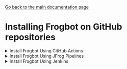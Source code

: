 [Go back to the main documentation page](https://github.com/jfrog/frogbot)

# Installing Frogbot on GitHub repositories

   <details>
      <summary>Install Frogbot Using GitHub Actions</summary>

   - Make sure you have the connection details of your JFrog environment.

   - Go to your **Frogbot Management Repository** settings page and save the JFrog connection details as repository secrets with the following names - **JF_URL**, **JF_USER**, and **JF_PASSWORD**

   > **_NOTE:_** You can also use **JF_XRAY_URL** and **JF_ARTIFACTORY_URL** instead of **JF_URL**, and **JF_ACCESS_TOKEN**
   > instead of **JF_USER** and **JF_PASSWORD**

   ![](../images/github-repository-secrets.png)

   - Check the Allow GitHub Actions to create and approve pull requests check box.

   ![](../images/github-pr-permissions.png)

   - Create a new [GitHub environment](https://docs.github.com/en/actions/deployment/targeting-different-environments/using-environments-for-deployment#creating-an-environment)
   called **frogbot** and add people or public teams as reviewers. The chosen reviewers can trigger Frogbot scans on pull requests.

   ![](../images/github-environment.png)

   - Use our [GitHub Actions templates](templates/github-actions/README.md#frogbot-gitHub-actions-templates) to add Frogbot workflows to your project.

   - Push the workflow files to the **.github/workflows** directory in the root of your **Frogbot Management Repository**.
   </details>

   <details>
      <summary>Install Frogbot Using JFrog Pipelines</summary>

   | Important: Using Frogbot with JFrog Pipelines isn't recommended for open source projects. Read more about it in the [Security note for pull requests scanning](../README.md#-security-note-for-pull-requests-scanning) section. |
   | -------------------------------------------------------------------------------------------------------------------------------------------------------------------------------------------------------------------- |

   - Make sure you have the connection details of your JFrog environment.

   - Save the JFrog connection details as a [JFrog Platform Access Token Integration](https://www.jfrog.com/confluence/display/JFROG/JFrog+Platform+Access+Token+Integration)
   named **jfrogPlatform**.

   - Save your GitHub access token in a [GitHub Integration](https://www.jfrog.com/confluence/display/JFROG/GitHub+Enterprise+Integration) named
   **gitIntegration**.

   - Create a **pipelines.yml** file using one of the available [templates](templates/jfrog-pipelines) and push the file to your Frogbot Management Git repository under a directory named `.jfrog-pipelines`.

   - In the **pipelines.yml**, make sure to set values for all the mandatory variables.

   - In the **pipelines.yml**, if you're using a Windows agent, modify the code inside the onExecute sections as described in the template comments.

   **Important**
    - Make sure all the build tools used to build the project are installed on the build agent.

   </details>

   <details>
     <summary>Install Frogbot Using Jenkins</summary>

   | Important: Using Frogbot with JFrog Pipelines isn't recommended for open source projects. Read more about it in the [Security note for pull requests scanning](../README.md#-security-note-for-pull-requests-scanning) section. |
   | -------------------------------------------------------------------------------------------------------------------------------------------------------------------------------------------------------------------- |

   - Make sure you have the connection details of your JFrog environment.

   - Save the JFrog connection details as Credentials in Jenkins with the following Credential IDs: **JF_URL**,
   **JF_USER** and **JF_PASSWORD** (You can also use **JF_XRAY_URL** and **JF_ARTIFACTORY_URL** instead of **JF_URL**
   and **JF_ACCESS_TOKEN** instead of **JF_USER** and **JF_PASSWORD**).

   - Save your GitHub access token as a Credential in Jenkins with the `FROGBOT_GIT_TOKEN` Credential ID.

- Create a Jenkinsfile with the below template content under the root of your **Frogbot Management Repository**.
   <details>
          <summary>Template</summary>
        
  ```groovy
  // Run the job once an hour 
  CRON_SETTINGS = '''* */1 * * *'''
  pipeline {
      agent any
      triggers {
          cron(CRON_SETTINGS)
      }
      environment {   
          // [Mandatory]
          // JFrog platform URL (This functionality requires version 3.29.0 or above of Xray)
          JF_URL = credentials("JF_URL")
  
          // [Mandatory if JF_USER and JF_PASSWORD are not provided]
          // JFrog access token with 'read' permissions for Xray
          JF_ACCESS_TOKEN= credentials("JF_ACCESS_TOKEN")
  
          // [Mandatory if JF_ACCESS_TOKEN is not provided]
          // JFrog user and password with 'read' permissions for Xray
          // JF_USER = credentials("JF_USER")
          // JF_PASSWORD = credentials("JF_PASSWORD")
  
          // [Mandatory]
          // GitHub enterprise server access token with the following permissions:
          // Read and Write access to code, pull requests, security events, and workflows
          JF_GIT_TOKEN = credentials("FROGBOT_GIT_TOKEN")
          JF_GIT_PROVIDER = "github"
  
          // [Mandatory]
          // GitHub enterprise server organization namespace
          JF_GIT_OWNER = ""
  
          // [Mandatory]
          // API endpoint to GitHub enterprise server
          JF_GIT_API_ENDPOINT = ""
        
          // [Optional]
          // By default, the Frogbot workflows download the Frogbot executable as well as other tools 
          // needed from https://releases.jfrog.io
          // If the machine that runs Frogbot has no access to the internet, follow these steps to allow the
          // executable to be downloaded from an Artifactory instance, which the machine has access to: 
          //
          // 1. Login to the Artifactory UI, with a user which has admin credentials.
          // 2. Create a Remote Repository with the following properties set.
          //    Under the 'Basic' tab:
          //       Package Type: Generic
          //       URL: https://releases.jfrog.io
          //    Under the 'Advanced' tab:
          //       Uncheck the 'Store Artifacts Locally' option
          // 3. Set the value of the 'JF_RELEASES_REPO' variable with the Repository Key you created.
          // JF_RELEASES_REPO= ""

          ///////////////////////////////////////////////////////////////////////////
          //   If your project uses a 'frogbot-config.yml' file, you should define //
          //   the following variables inside the file, instead of here.           //
          ///////////////////////////////////////////////////////////////////////////
  
          // [Mandatory]
          // The name of the repository
          JF_GIT_REPO: ""

          // [Mandatory]
          // The name of the branch on which Frogbot will perform the scan
          JF_GIT_BASE_BRANCH: ""

          // [Mandatory if the two conditions below are met]
          // 1. The project uses yarn 2, NuGet or .NET to download its dependencies
          // 2. The `installCommand` variable isn't set in your frogbot-config.yml file.
          //
          // The command that installs the project dependencies (e.g "nuget restore")
          JF_INSTALL_DEPS_CMD = ""

          // [Optional, default: "."]
          // Relative path to the root of the project in the Git repository
          // JF_WORKING_DIR= path/to/project/dir
      
          // [Optional]
          // Xray Watches. Learn more about them here: https://www.jfrog.com/confluence/display/JFROG/Configuring+Xray+Watches
          // JF_WATCHES= <watch-1>,<watch-2>...<watch-n>
      
          // [Optional]
          // JFrog project. Learn more about it here: https://www.jfrog.com/confluence/display/JFROG/Projects
          // JF_PROJECT= <project-key>
      
          // [Optional, default: "FALSE"]
          // Displays all existing vulnerabilities, including the ones that were added by the pull request.
          // JF_INCLUDE_ALL_VULNERABILITIES= "TRUE"
      
          // [Optional, default: "TRUE"]
          // Fails the Frogbot task if any security issue is found.
          // JF_FAIL= "FALSE"
  
          // [Optional, default: "TRUE"]
          // Relative path to a Pip requirements.txt file. If not set, the python project's dependencies are determined and scanned using the project setup.py file.
          // JF_REQUIREMENTS_FILE= ""
  
          // [Optional, Default: "TRUE"]
          // Use Gradle wrapper.
          // JF_USE_WRAPPER= "FALSE"

          // [Optional]
          // Frogbot will download the project dependencies if they're not cached locally. To download the
          // dependencies from a virtual repository in Artifactory, set the name of of the repository. There's no
          // need to set this value, if it is set in the frogbot-config.yml file.
          // JF_DEPS_REPO= ""
  
          // [Optional]
          // Template for the branch name generated by Frogbot when creating pull requests with fixes.
          // The template must include ${BRANCH_NAME_HASH}, to ensure that the generated branch name is unique.
          // The template can optionally include the ${IMPACTED_PACKAGE} and ${FIX_VERSION} variables.
          // JF_BRANCH_NAME_TEMPLATE= "frogbot-${IMPACTED_PACKAGE}-${BRANCH_NAME_HASH}"
  
          // [Optional]
          // Template for the commit message generated by Frogbot when creating pull requests with fixes
          // The template can optionally include the ${IMPACTED_PACKAGE} and ${FIX_VERSION} variables.
          // JF_COMMIT_MESSAGE_TEMPLATE= "Upgrade ${IMPACTED_PACKAGE} to ${FIX_VERSION}"
  
          // [Optional]
          // Template for the pull request title generated by Frogbot when creating pull requests with fixes.
          // The template can optionally include the ${IMPACTED_PACKAGE} and ${FIX_VERSION} variables.
          // JF_PULL_REQUEST_TITLE_TEMPLATE= "[🐸 Frogbot] Upgrade ${IMPACTED_PACKAGE} to ${FIX_VERSION}"

          // [Optional, Default: "FALSE"]
          // If TRUE, Frogbot creates a single pull request with all the fixes.
          // If FALSE, Frogbot creates a separate pull request for each fix.
          // JF_GIT_AGGREGATE_FIXES= "FALSE"
  
          // [Optional, Default: "FALSE"]
          // Handle vulnerabilities with fix versions only
          // JF_FIXABLE_ONLY= "TRUE"
  
          // [Optional]
          // Set the minimum severity for vulnerabilities that should be fixed and commented on in pull requests
          // The following values are accepted: Low, Medium, High or Critical
          // JF_MIN_SEVERITY= ""
  
          // [Optional, Default: eco-system+frogbot@jfrog.com]
          // Set the email of the commit author
          // JF_GIT_EMAIL_AUTHOR: ""
      }
      stages {
               stage('Download Frogbot') {
                   steps {
                      if (env.JF_RELEASES_REPO == "") {
                         // For Linux / MacOS runner:
                         sh """ curl -fLg "https://releases.jfrog.io/artifactory/frogbot/v2/[RELEASE]/getFrogbot.sh" | sh"""
                         // For Windows runner:
                         // powershell """iwr https://releases.jfrog.io/artifactory/frogbot/v2/[RELEASE]/frogbot-windows-amd64/frogbot.exe -OutFile .\frogbot.exe"""  
                      } else {
                         // For Linux / MacOS air gapped environments:
                         sh """ curl -fLg "${env.JF_URL}/artifactory/${env.JF_RELEASES_REPO}/artifactory/frogbot/v2/[RELEASE]/getFrogbot.sh" | sh"""
                         // For Windows air gapped environments:
                         // powershell """iwr ${env.JF_URL}/artifactory/${env.JF_RELEASES_REPO}/artifactory/frogbot/v2/[RELEASE]/frogbot-windows-amd64/frogbot.exe -OutFile .\frogbot.exe"""
                      }                      
                   }
               }
               stage('Scan Pull Requests') {
                   steps {
                       sh "./frogbot scan-pull-requests"
                       // For Windows runner:
                       // powershell """.\frogbot.exe scan-pull-requests"""
                   }
               }
               stage('Scan and Fix Repos') {
                    steps {
                        sh "./frogbot scan-and-fix-repos"
                        // For Windows runner:
                        // powershell """.\frogbot.exe scan-and-fix-repos"""
                    }    
               }    
           }
      }
  ``` 

- In the Jenkinsfile, set the values of all the mandatory variables.

- In the Jenkinsfile, modify the code inside the `Download Frogbot`, `Scan Pull Requests` and `Scan and Fix Repos` according to the Jenkins agent operating system.

- Create a job in Jenkins pointing to the Jenkinsfile in your **Frogbot Management Repository**.

**Important**
- Make sure that either **JF_USER** and **JF_PASSWORD** or **JF_ACCESS_TOKEN** are set in the Jenkinsfile, but not both. 
- Make sure all the build tools used to build the project are installed on the Jenkins agent.

</details>
</details>

